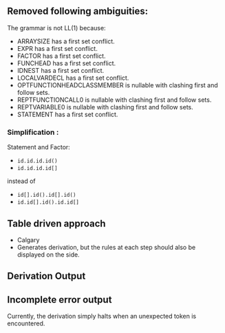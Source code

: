 ## Removed following ambiguities:
The grammar is not LL(1) because:

- ARRAYSIZE has a first set conflict.
- EXPR has a first set conflict.
- FACTOR has a first set conflict.
- FUNCHEAD has a first set conflict.
- IDNEST has a first set conflict.
- LOCALVARDECL has a first set conflict.
- OPTFUNCTIONHEADCLASSMEMBER is nullable with clashing first and follow sets.
- REPTFUNCTIONCALL0 is nullable with clashing first and follow sets.
- REPTVARIABLE0 is nullable with clashing first and follow sets.
- STATEMENT has a first set conflict.

### Simplification :

Statement and Factor:
- `id.id.id.id()`
- `id.id.id.id[]`

instead of
- `id[].id().id[].id()`
- `id.id[].id().id.id[]`
## Table driven approach
- Calgary  
- Generates derivation, but the rules at each step should also be displayed on the side.

## Derivation Output

## Incomplete error output
Currently, the derivation simply halts when an unexpected token is encountered.

## 